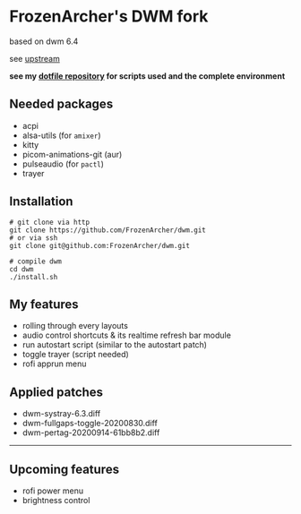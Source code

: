 # FrozenArcher's DWM fork

based on dwm 6.4

see [upstream](https://dwm.suckless.org/)

**see my [dotfile repository](https://github.com/FrozenArcher/archconfig.git) for scripts used and the complete environment**

## Needed packages

* acpi
* alsa-utils (for `amixer`)
* kitty
* picom-animations-git (aur)
* pulseaudio (for `pactl`)
* trayer

## Installation

```
# git clone via http
git clone https://github.com/FrozenArcher/dwm.git
# or via ssh
git clone git@github.com:FrozenArcher/dwm.git

# compile dwm
cd dwm
./install.sh
```

## My features

* rolling through every layouts
* audio control shortcuts & its realtime refresh bar module
* run autostart script (similar to the autostart patch)
* toggle trayer (script needed)
* rofi apprun menu

## Applied patches

* dwm-systray-6.3.diff
* dwm-fullgaps-toggle-20200830.diff
* dwm-pertag-20200914-61bb8b2.diff

***

## Upcoming features

* rofi power menu
* brightness control
